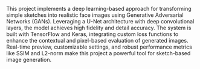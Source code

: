 This project implements a deep learning-based approach for transforming simple sketches into realistic face images using Generative Adversarial Networks (GANs). Leveraging a U-Net architecture with deep convolutional layers, the model achieves high fidelity and detail accuracy. The system is built with TensorFlow and Keras, integrating custom loss functions to enhance the contextual and pixel-based evaluation of generated images. Real-time preview, customizable settings, and robust performance metrics like SSIM and L2-norm make this project a powerful tool for sketch-based image generation.
